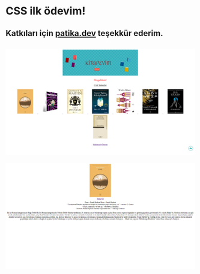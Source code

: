 # CSS ilk ödevim! 
## Katkıları için [patika.dev](https://academy.patika.dev/tr/paths) teşekkür ederim.

![image](/img/1.png)
---
![image](/img/2.png)